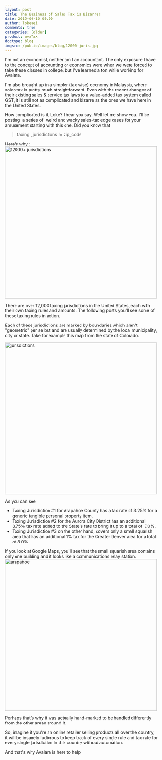 ```yaml
---
layout: post
title: The Business of Sales Tax is Bizarre!
date: 2015-06-16 09:00
author: lokeuei
comments: true
categories: [older]
product: avaTax
doctype: blog
imgsrc: /public/images/blog/12000-juris.jpg
---
```

I'm not an economist, neither am I an accountant. The only exposure I have to the concept of accounting or economics were when we were forced to take these classes in college, but I've learned a ton while working for Avalara.

I'm also brought up in a simpler (tax wise) economy in Malaysia, where sales tax is pretty much straightforward. Even with the recent changes of their existing sales &amp; service tax laws to a value-added tax system called GST, it is still not as complicated and bizarre as the ones we have here in the United States.

How complicated is it, Loke? I hear you say. Well let me show you. I'll be posting  a series of  weird and wacky sales-tax edge cases for your amusement starting with this one. Did you know that
<blockquote>taxing _jurisdictions != zip_code</blockquote>
Here's why :

<img src="/public/images/blog/12000-juris.jpg" alt="12000+ jurisdictions" width="500" />

There are over 12,000 taxing jurisdictions in the United States, each with their own taxing rules and amounts. The following posts you'll see some of these taxing rules in action.

Each of these jurisdictions are marked by boundaries which aren't "geometric" per se but and are usually determined by the local municipality, city or state. Take for example this map from the state of Colorado.


<img src="/public/images/blog/jurisdictions1.jpg" alt="jurisdictions" width="500" />

As you can see
<ul class="normal">
	<li>Taxing Jurisdiction #1 for Arapahoe County has a tax rate of 3.25% for a generic tangible personal property item.</li>
	<li>Taxing Jurisdiction #2 for the Aurora City District has an additional 3.75% tax rate added to the State's rate to bring it up to a total of  7.0%.</li>
	<li>Taxing Jurisdiction #3 on the other hand, covers only a small squarish area that has an additional 1% tax for the Greater Denver area for a total of 8.0%.</li>
</ul>
If you look at Google Maps, you'll see that the small squarish area contains only one building and it looks like a communications relay station.

<img src="/public/images/blog/arapahoe.jpg" alt="arapahoe" width="500" />

Perhaps that's why it was actually hand-marked to be handled differently from the other areas around it.

So, imagine if you're an online retailer selling products all over the country, it will be insanely ludicrous to keep track of every single rule and tax rate for every single jurisdiction in this country without automation.

And that's why Avalara is here to help.
